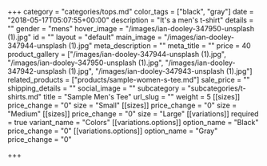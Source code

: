+++
category = "categories/tops.md"
color_tags = ["black", "gray"]
date = "2018-05-17T05:07:55+00:00"
description = "It's a men's t-shirt"
details = ""
gender = "mens"
hover_image = "/images/ian-dooley-347950-unsplash (1).jpg"
id = ""
layout = "default"
main_image = "/images/ian-dooley-347944-unsplash (1).jpg"
meta_description = ""
meta_title = ""
price = 40
product_gallery = ["/images/ian-dooley-347944-unsplash (1).jpg", "/images/ian-dooley-347950-unsplash (1).jpg", "/images/ian-dooley-347942-unsplash (1).jpg", "/images/ian-dooley-347943-unsplash (1).jpg"]
related_products = ["products/sample-women-s-tee.md"]
sale_price = ""
shipping_details = ""
social_image = ""
subcategory = "subcategories/t-shirts.md"
title = "Sample Men's Tee"
url_slug = ""
weight = 5
[[sizes]]
price_change = "0"
size = "Small"
[[sizes]]
price_change = "0"
size = "Medium"
[[sizes]]
price_change = "0"
size = "Large"
[[variations]]
required = true
variant_name = "Colors"
[[variations.options]]
option_name = "Black"
price_change = "0"
[[variations.options]]
option_name = "Gray"
price_change = "0"

+++
